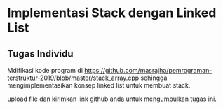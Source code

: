 # Implementasi Stack dengan Linked List

## Tugas Individu

Mdifikasi kode program di https://github.com/masrajha/pemrograman-terstruktur-2019/blob/master/stack_array.cpp sehingga mengimplementasikan konsep linked list untuk membuat stack.

upload file dan kirimkan link github anda untuk mengumpulkan tugas ini.
<!--
![SreenShot](https://github.com/BrondoL/Single-LinkedList/blob/master/ScreenShot/ss.png)
-->
